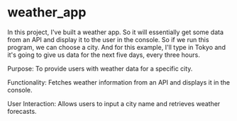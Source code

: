 # weather_app

In this project, I've built a weather app.
So it will essentially get some data from an API and display it to the user in the
console.
So if we run this program, we can choose a city.
And for this example, I'll type in Tokyo and it's going to give us data for the next five days, every
three hours.

Purpose:
To provide users with weather data for a specific city.

Functionality:
Fetches weather information from an API and displays it in the console.

User Interaction: 
Allows users to input a city name and retrieves weather forecasts.
